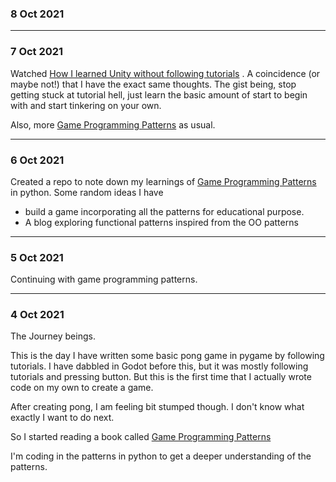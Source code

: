 ### 8 Oct 2021



---

### 7 Oct 2021

Watched [How I learned Unity without following tutorials](https://www.youtube.com/watch?v=vFjXKOXdgGo) . A coincidence (or maybe not!) that I have the exact same thoughts. The gist being, stop getting stuck at tutorial hell, just learn the basic amount of start to begin with and start tinkering on your own.

Also, more [Game Programming Patterns](https://gameprogrammingpatterns.com/) as usual.

---

### 6 Oct 2021

Created a repo to note down my learnings of [Game Programming Patterns](https://gameprogrammingpatterns.com/) in python. Some random ideas I have

- build a game incorporating all the patterns for educational purpose.
- A blog exploring functional patterns inspired from the OO patterns

---

### 5 Oct 2021

Continuing with game programming patterns.

---

### 4 Oct 2021

The Journey beings.

This is the day I have written some basic pong game in pygame by following tutorials. I have dabbled in Godot before this, but it was mostly following tutorials and pressing button. But this is the first time that I actually wrote code on my own to create a game.

After creating pong, I am feeling bit stumped though. I don't know what exactly I want to do next.

So I started reading a book called [Game Programming Patterns](https://gameprogrammingpatterns.com/)

I'm coding in the patterns in python to get a deeper understanding of the patterns.

